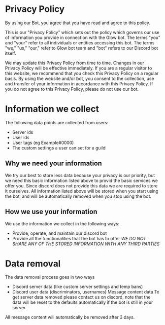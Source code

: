 # Privacy Policy 
By using our Bot, you agree that you have read and agree to this policy.

This is our "Privacy Policy" which sets out the policy which governs our use of information you provide in connection with the Glow bot. 
The terms "you" and "your" refer to all individuals or entities accessing this bot. 
The terms "we," "us," "our," refer to Glow bot team and "bot" refers to our Discord bot itself.

We may update this Privacy Policy from time to time. Changes in our Privacy Policy will be effective immediately. If you are a regular visitor to this website, we recommend that you check this Privacy Policy on a regular basis. By using the website and/or bot, you consent to the collection, use and transfer of your information in accordance with this Privacy Policy. If you do not agree to this Privacy Policy, please do not use our bot.

# Information we collect
The following data points are collected from users:
- Server ids
- User ids
- User tags (eg Example#0000)
- The custom settings a user can set for a guild

## Why we need your information
We try our best to store less data because your privacy is our priority, but we need this basic information listed above to provid the basic services we offer you.
Since discord does not provide this data we are required to store it ourselves. All information listed above will be stored when you start using the bot, and will be automatically removed when you stop using the bot.

## How we use your information 
We use the information we collect in the following ways:
- Provide, operate, and maintain our discord bot
- Provide all the functionalities that the bot has to offer
*WE DO NOT SHARE ANY OF THE STORED INFORMATION WITH ANY THIRD PARTIES*

# Data removal
The data removal process goes in two ways

- Discord server data (like custom server settings and temp bans)
- Discord user data (discriminators, usernames)
Message content data
To get server data removed please contact us on discord, note that the data will be reset to the defaults automatically if the bot is still in your server.

All message content will automatically be removed after 3 days.
